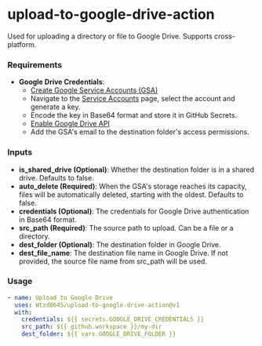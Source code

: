 # upload-to-google-drive-action
Used for uploading a directory or file to Google Drive. Supports cross-platform.

### Requirements
- **Google Drive Credentials**:
  - [Create Google Service Accounts (GSA)](https://cloud.google.com/iam/docs/service-accounts-create)
  - Navigate to the [Service Accounts](https://console.cloud.google.com/iam-admin/serviceaccounts) page, select the account and generate a key.
  - Encode the key in Base64 format and store it in GitHub Secrets.
  - [Enable Google Drive API](https://console.cloud.google.com/apis/api/drive.googleapis.com)
  - Add the GSA's email to the destination folder's access permissions.

### Inputs
- **is_shared_drive (Optional)**: Whether the destination folder is in a shared drive. Defaults to false.
- **auto_delete (Required)**: When the GSA's storage reaches its capacity, files will be automatically deleted, starting with the oldest. Defaults to false.
- **credentials (Optional)**: The credentials for Google Drive authentication in Base64 format.
- **src_path (Required)**: The source path to upload. Can be a file or a directory.
- **dest_folder (Optional)**: The destination folder in Google Drive.
- **dest_file_name**: The destination file name in Google Drive. If not provided, the source file name from src_path will be used.

### Usage
```yaml
- name: Upload to Google Drive
  uses: Wtzd8645/upload-to-google-drive-action@v1
  with:
    credentials: ${{ secrets.GOOGLE_DRIVE_CREDENTIALS }}
    src_path: ${{ github.workspace }}/my-dir
    dest_folder: ${{ vars.GOOGLE_DRIVE_FOLDER }}
```